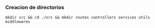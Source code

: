 ### Creacion de directorios
`mkdir src && cd ./src && mkdir routes controllers services utils middlewares`